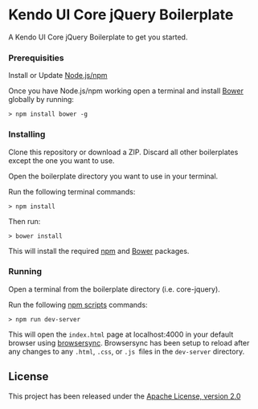 # Kendo UI Core jQuery Boilerplate

A Kendo UI Core jQuery Boilerplate to get you started.

### Prerequisities

Install or Update [Node.js/npm](https://nodejs.org/)

Once you have Node.js/npm working open a terminal and install [Bower](http://bower.io/) globally by running:

```
> npm install bower -g
```

### Installing

Clone this repository or download a ZIP. Discard all other boilerplates except the one you want to use.

Open the boilerplate directory you want to use in your terminal.

Run the following terminal commands:

```
> npm install
```

Then run:

```
> bower install
```

This will install the required [npm](https://www.npmjs.com/) and [Bower](http://bower.io/) packages.

### Running

Open a terminal from the boilerplate directory (i.e. core-jquery).

Run the following [npm scripts](https://docs.npmjs.com/misc/scripts) commands:

```
> npm run dev-server
```

This will open the `index.html` page at localhost:4000 in your default browser using [browsersync](https://www.browsersync.io/). Browsersync has been setup to reload after any changes to any `.html`, `.css`, or `.js `files in the `dev-server` directory.

## License

This project has been released under the [Apache License, version 2.0](http://www.apache.org/licenses/LICENSE-2.0.html)
